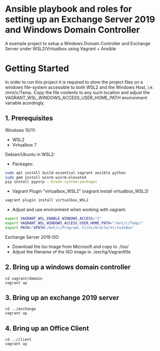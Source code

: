# Ansible playbook and roles for setting up an Exchange Server 2019 and Windows Domain Controller

A example project to setup a Windows Domain Controller and Exchange Server under WSL2/Virtualbox using Vagrant + Ansible

# Getting Started

In order to run this project it is required to store the project files on a windows file-system accessible to both WSL2 and the Windows Host, i.e. /mnt/c/Temp. Copy the file contents to any such location and adjust the VAGRANT_WSL_WINDOWS_ACCESS_USER_HOME_PATH environment variable acordingly.

## 1. Prerequisites

Windows 10/11:

- WSL2
- Virtualbox 7

Debian/Ubuntu in WSL2:

- Packages:

```bash
sudo apt install build-essential vagrant ansible python
sudo gem install winrm winrm-elevated
pip install pypsrp --break-system-packages
```

- Vagrant Plugin "virtualbox_WSL2" (vagrant install virtualbox_WSL2)

```bash
vagrant plugin install virtualbox_WSL2
```

- Adjust and use environment when working with vagrant:

```bash
export VAGRANT_WSL_ENABLE_WINDOWS_ACCESS="1"
export VAGRANT_WSL_WINDOWS_ACCESS_USER_HOME_PATH="/mnt/c/Temp/"
export PATH="$PATH:/mnt/c/Program\ Files/Oracle/VirtualBox"
```

Exchange Server 2019 ISO

- Download the Iso Image from Microsoft and copy to ./iso/
- Adjust the filename of the ISO image in ./exchg/Vagrantfile

## 2. Bring up a windows domain controller

```
cd vagrant/domain
vagrant up
```

## 3. Bring up an exchange 2019 server

```
cd ../exchange
vagrant up
```

## 4. Bring up an Office Client

```
cd ../client
vagrant up
```
